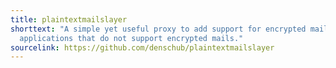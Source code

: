 ```yaml
---
title: plaintextmailslayer
shorttext: "A simple yet useful proxy to add support for encrypted mails to
  applications that do not support encrypted mails."
sourcelink: https://github.com/denschub/plaintextmailslayer
---
```

